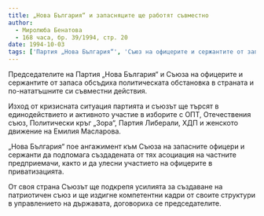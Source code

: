 ```yaml
---
title: „Нова България“ и запасняците ще работят съвместно
author: 
  - Миролюба Бенатова
  - 168 часа, бр. 39/1994, стр. 20
date: 1994-10-03
tags: ['Партия „Нова България“', 'Съюз на офицерите и сержантите от запаса', 'приватизация']
---
```


Председателите на Партия „Нова България“ и Съюза на офицерите и сержантите от запаса обсъдиха политическата обстановка в страната и по-нататъшните си съвместни действия.

Изход от кризисната ситуация партията и съюзът ще търсят в единодействието и активното участие в изборите с ОПТ, Отечествения съюз, Политически кръг „Зора“, Партия Либерали, ХДП и женското движение на Емилия Масларова.

„Нова България“ пое ангажимент към Съюза на запасните офицери и сержанти да подпомага създадената от тях асоциация на частните предприемачи, както и да улесни участието на офицерите в приватизацията.

От своя страна Съюзът ще подкрепя усилията за създаване на патриотичен съюз и ще издигне компетентни кадри от своите структури в управлението на държавата, договориха се председателите.
